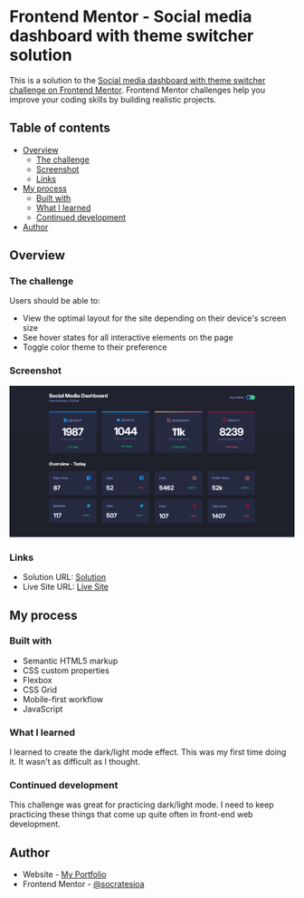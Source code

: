 # Frontend Mentor - Social media dashboard with theme switcher solution

This is a solution to the [Social media dashboard with theme switcher challenge on Frontend Mentor](https://www.frontendmentor.io/challenges/social-media-dashboard-with-theme-switcher-6oY8ozp_H). Frontend Mentor challenges help you improve your coding skills by building realistic projects.

## Table of contents

- [Overview](#overview)
  - [The challenge](#the-challenge)
  - [Screenshot](#screenshot)
  - [Links](#links)
- [My process](#my-process)
  - [Built with](#built-with)
  - [What I learned](#what-i-learned)
  - [Continued development](#continued-development)
- [Author](#author)

## Overview

### The challenge

Users should be able to:

- View the optimal layout for the site depending on their device's screen size
- See hover states for all interactive elements on the page
- Toggle color theme to their preference

### Screenshot

![](./screenshot.png)

### Links

- Solution URL: [Solution](https://github.com/socratesioa/social-media-dashboard)
- Live Site URL: [Live Site](https://socratesioa.github.io/social-media-dashboard/)

## My process

### Built with

- Semantic HTML5 markup
- CSS custom properties
- Flexbox
- CSS Grid
- Mobile-first workflow
- JavaScript

### What I learned

I learned to create the dark/light mode effect. This was my first time doing it. It wasn't as difficult as I thought.

### Continued development

This challenge was great for practicing dark/light mode. I need to keep practicing these things that come up quite often in front-end web development.

## Author

- Website - [My Portfolio](https://portfolio.thisissocrates.com)
- Frontend Mentor - [@socratesioa](https://www.frontendmentor.io/profile/socratesioa)

